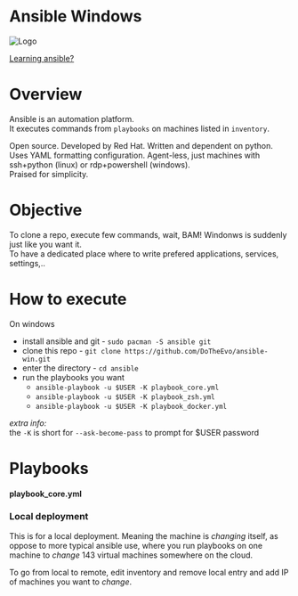 # Ansible Windows

![Logo](https://i.imgur.com/SkSns0O.png)

[Learning ansible?](https://www.youtube.com/watch?v=goclfp6a2IQ&list=PL2_OBreMn7FqZkvMYt6ATmgC0KAGGJNAN)

# Overview

Ansible is an automation platform.<br>
It executes commands from `playbooks` on machines listed in `inventory`.

Open source. Developed by Red Hat.
Written and dependent on python. Uses YAML formatting configuration.
Agent-less, just machines with ssh+python (linux) or
rdp+powershell (windows).<br>
Praised for simplicity.

# Objective

To clone a repo, execute few commands, wait,
BAM! Windonws is suddenly just like you want it.<br>
To have a dedicated place where to write prefered applications, services, settings,..

# How to execute

On windows

* install ansible and git - `sudo pacman -S ansible git`
* clone this repo - `git clone https://github.com/DoTheEvo/ansible-win.git`
* enter the directory - `cd ansible`
* run the playbooks you want
    * `ansible-playbook -u $USER -K playbook_core.yml`
    * `ansible-playbook -u $USER -K playbook_zsh.yml`
    * `ansible-playbook -u $USER -K playbook_docker.yml`

*extra info:*<br>
the `-K` is short for `--ask-become-pass` to prompt for $USER password

# Playbooks

#### playbook_core.yml


### Local deployment

This is for a local deployment.
Meaning the machine is *changing* itself,
as oppose to more typical ansible use, where you run playbooks on one machine
to *change* 143 virtual machines somewhere on the cloud.

To go from local to remote, edit inventory and remove local entry
and add IP of machines you want to *change*.

